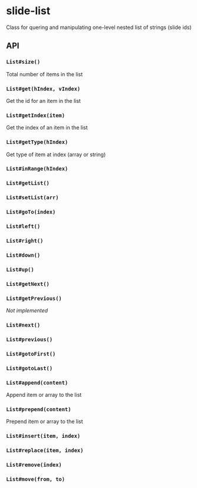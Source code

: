 slide-list
==========

Class for quering and manipulating one-level nested list of strings (slide ids)

## API

### `List#size()`
Total number of items in the list

### `List#get(hIndex, vIndex)`
Get the id for an item in the list

### `List#getIndex(item)`
Get the index of an item in the list

### `List#getType(hIndex)`
Get type of item at index (array or string)

### `List#inRange(hIndex)`

### `List#getList()`

### `List#setList(arr)`

### `List#goTo(index)`

### `List#left()`

### `List#right()`

### `List#down()`

### `List#up()`

### `List#getNext()`

### `List#getPrevious()`
*Not implemented*

### `List#next()`

### `List#previous()`

### `List#gotoFirst()`

### `List#gotoLast()`

### `List#append(content)`
Append item or array to the list

### `List#prepend(content)`
Prepend item or array to the list

### `List#insert(item, index)`

### `List#replace(item, index)`

### `List#remove(index)`

### `List#move(from, to)`
